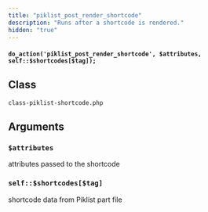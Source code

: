 ```yaml
---
title: "piklist_post_render_shortcode"
description: "Runs after a shortcode is rendered."
hidden: "true"
---
```


#### `do_action('piklist_post_render_shortcode', $attributes, self::$shortcodes[$tag]);`


## Class
`class-piklist-shortcode.php`

## Arguments

### `$attributes`
attributes passed to the shortcode

### `self::$shortcodes[$tag]`
shortcode data from Piklist part file
